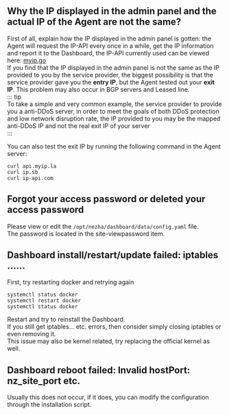 ## Why the IP displayed in the admin panel and the actual IP of the Agent are not the same?  
First of all, explain how the IP displayed in the admin panel is gotten: the Agent will request the IP-API every once in a while, get the IP information and report it to the Dashboard, the IP-API currently used can be viewed here: [myip.go](https://github.com/naiba/nezha/blob/master/cmd/agent/monitor/myip.go)  
If you find that the IP displayed in the admin panel is not the same as the IP provided to you by the service provider, the biggest possibility is that the service provider gave you the **entry IP**, but the Agent tested out your **exit IP**. This problem may also occur in BGP servers and Leased line.  
::: tip  
To take a simple and very common example, the service provider to provide you a anti-DDoS server, in order to meet the goals of both DDoS protection and low network disruption rate, the IP provided to you may be the mapped anti-DDoS IP and not the real exit IP of your server  
:::   

You can also test the exit IP by running the following command in the Agent server:  
```shell
curl api.myip.la
curl ip.sb
curl ip-api.com
```  

## Forgot your access password or deleted your access password
Please view or edit the `/opt/nezha/dashboard/data/config.yaml` file.   
The password is located in the site-viewpassword item.  

## Dashboard install/restart/update failed: iptables ......
First, try restarting docker and retrying again  
```shell
systemctl status docker
systemctl restart docker
systemctl status docker
```  
Restart and try to reinstall the Dashboard.  
If you still get iptables... etc. errors, then consider simply closing iptables or even removing it.  
This issue may also be kernel related, try replacing the official kernel as well.  

## Dashboard reboot failed: Invalid hostPort: nz_site_port etc.
Usually this does not occur, if it does, you can modify the configuration through the installation script. 